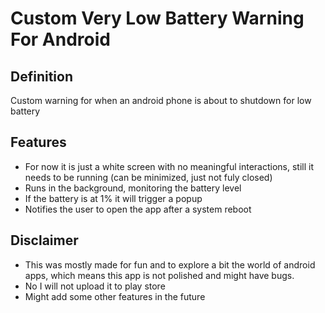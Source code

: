 # Custom Very Low Battery Warning For Android

## Definition
Custom warning for when an android phone is about to shutdown for low battery

## Features
- For now it is just a white screen with no meaningful interactions, still it needs to be running (can be minimized, just not fuly closed)
- Runs in the background, monitoring the battery level
- If the battery is at 1% it will trigger a popup
- Notifies the user to open the app after a system reboot

## Disclaimer
- This was mostly made for fun and to explore a bit the world of android apps, which means this app is not polished and might have bugs.
- No I will not upload it to play store
- Might add some other features in the future
